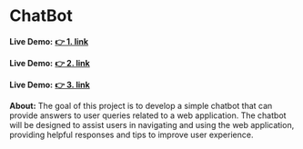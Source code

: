  # ChatBot

**Live Demo:** [**👉 1. link**](https://devnamdev2003.github.io/chatBot)

**Live Demo:** [**👉 2. link**](https://chat-di.onrender.com)

**Live Demo:** [**👉 3. link**](https://chatwithaibot.netlify.app)

**About:** The goal of this project is to develop a simple chatbot that can provide answers to user queries related to a web application. The chatbot will be designed to assist users in navigating and using the web application, providing helpful responses and tips to improve user experience.